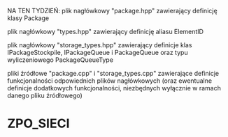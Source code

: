 NA TEN TYDZIEŃ:
plik nagłówkowy "package.hpp" zawierający definicję klasy Package

plik nagłówkowy "types.hpp" zawierający definicję aliasu ElementID

plik nagłówkowy "storage_types.hpp" zawierający definicje klas IPackageStockpile, IPackageQueue i PackageQueue oraz typu wyliczeniowego PackageQueueType

pliki źródłowe "package.cpp" i "storage_types.cpp" zawierające definicje funkcjonalności odpowiednich plików nagłówkowych (oraz ewentualne definicje dodatkowych funkcjonalności, niezbędnych wyłącznie w ramach danego pliku źródłowego)


# ZPO_SIECI

